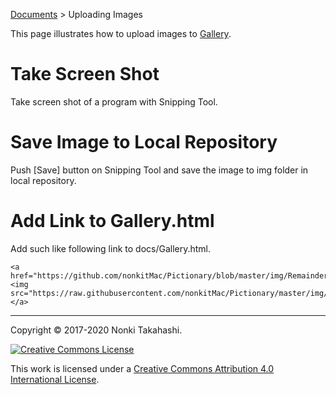 [Documents](Documents) > Uploading Images

This page illustrates how to upload images to [Gallery](Gallery.html).
# Take Screen Shot
Take screen shot of a program with Snipping Tool.
# Save Image to Local Repository
Push \[Save\] button on Snipping Tool and save the image to img folder in local repository.
# Add Link to Gallery.html
Add such like following link to docs/Gallery.html.
```
<a href="https://github.com/nonkitMac/Pictionary/blob/master/img/Remainder.png"><img src="https://raw.githubusercontent.com/nonkitMac/Pictionary/master/img/Remainder.png"></a>
```
____

Copyright © 2017-2020 Nonki Takahashi.

[![Creative Commons License](https://i.creativecommons.org/l/by/4.0/88x31.png)](http://creativecommons.org/licenses/by/4.0/)

This work is licensed under a [Creative Commons Attribution 4.0 International License](http://creativecommons.org/licenses/by/4.0/).
